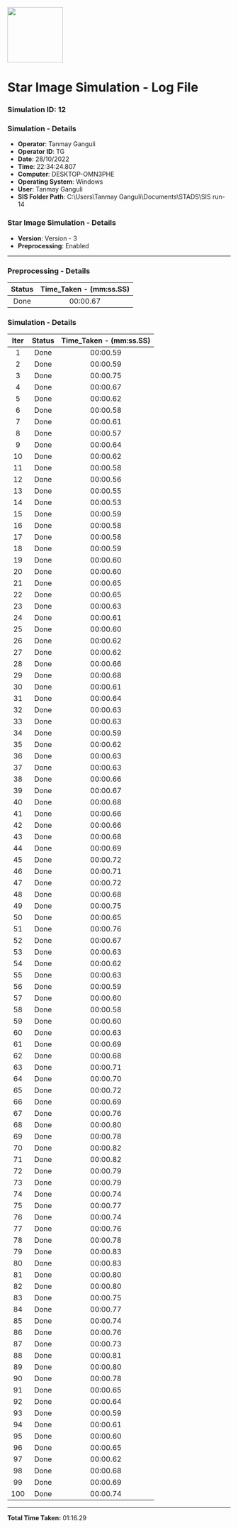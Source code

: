 [<img src="https://www.aero.iitb.ac.in/satlab/images/IITBSSP2019.png" width="125"/>](image.png)

# Star Image Simulation - Log File

### Simulation ID: 12

### Simulation - Details
* **Operator**: Tanmay Ganguli
* **Operator ID**: TG
* **Date**: 28/10/2022
* **Time**: 22:34:24.807
* **Computer**: DESKTOP-OMN3PHE
* **Operating System**: Windows
* **User**: Tanmay Ganguli
* **SIS Folder Path**: C:\Users\Tanmay Ganguli\Documents\STADS\SIS run-14

### Star Image Simulation - Details
* **Version**: Version - 3
* **Preprocessing**: Enabled

---

### Preprocessing - Details

|Status|Time_Taken - (mm:ss.SS)
|:---:|:---:|
|Done|00:00.67|

### Simulation - Details

|Iter|Status|Time_Taken - (mm:ss.SS)|
|:---:|:---:|:---:|
|1|Done|00:00.59|
|2|Done|00:00.59|
|3|Done|00:00.75|
|4|Done|00:00.67|
|5|Done|00:00.62|
|6|Done|00:00.58|
|7|Done|00:00.61|
|8|Done|00:00.57|
|9|Done|00:00.64|
|10|Done|00:00.62|
|11|Done|00:00.58|
|12|Done|00:00.56|
|13|Done|00:00.55|
|14|Done|00:00.53|
|15|Done|00:00.59|
|16|Done|00:00.58|
|17|Done|00:00.58|
|18|Done|00:00.59|
|19|Done|00:00.60|
|20|Done|00:00.60|
|21|Done|00:00.65|
|22|Done|00:00.65|
|23|Done|00:00.63|
|24|Done|00:00.61|
|25|Done|00:00.60|
|26|Done|00:00.62|
|27|Done|00:00.62|
|28|Done|00:00.66|
|29|Done|00:00.68|
|30|Done|00:00.61|
|31|Done|00:00.64|
|32|Done|00:00.63|
|33|Done|00:00.63|
|34|Done|00:00.59|
|35|Done|00:00.62|
|36|Done|00:00.63|
|37|Done|00:00.63|
|38|Done|00:00.66|
|39|Done|00:00.67|
|40|Done|00:00.68|
|41|Done|00:00.66|
|42|Done|00:00.66|
|43|Done|00:00.68|
|44|Done|00:00.69|
|45|Done|00:00.72|
|46|Done|00:00.71|
|47|Done|00:00.72|
|48|Done|00:00.68|
|49|Done|00:00.75|
|50|Done|00:00.65|
|51|Done|00:00.76|
|52|Done|00:00.67|
|53|Done|00:00.63|
|54|Done|00:00.62|
|55|Done|00:00.63|
|56|Done|00:00.59|
|57|Done|00:00.60|
|58|Done|00:00.58|
|59|Done|00:00.60|
|60|Done|00:00.63|
|61|Done|00:00.69|
|62|Done|00:00.68|
|63|Done|00:00.71|
|64|Done|00:00.70|
|65|Done|00:00.72|
|66|Done|00:00.69|
|67|Done|00:00.76|
|68|Done|00:00.80|
|69|Done|00:00.78|
|70|Done|00:00.82|
|71|Done|00:00.82|
|72|Done|00:00.79|
|73|Done|00:00.79|
|74|Done|00:00.74|
|75|Done|00:00.77|
|76|Done|00:00.74|
|77|Done|00:00.76|
|78|Done|00:00.78|
|79|Done|00:00.83|
|80|Done|00:00.83|
|81|Done|00:00.80|
|82|Done|00:00.80|
|83|Done|00:00.75|
|84|Done|00:00.77|
|85|Done|00:00.74|
|86|Done|00:00.76|
|87|Done|00:00.73|
|88|Done|00:00.81|
|89|Done|00:00.80|
|90|Done|00:00.78|
|91|Done|00:00.65|
|92|Done|00:00.64|
|93|Done|00:00.59|
|94|Done|00:00.61|
|95|Done|00:00.60|
|96|Done|00:00.65|
|97|Done|00:00.62|
|98|Done|00:00.68|
|99|Done|00:00.69|
|100|Done|00:00.74|

---

**Total Time Taken:** 01:16.29
